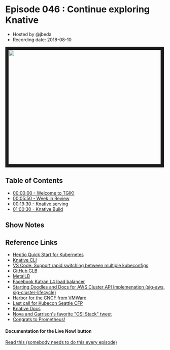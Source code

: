 # Episode 046 : Continue exploring Knative

- Hosted by @jbeda
- Recording date: 2018-08-10

<!--- Thumbnailed embed of the video, n8Xo_ghCIOSY is the video id from the youtube url. --->

<a href="https://www.youtube.com/watch?v=ivZIf34zYuQ
" target="_blank"><img src="http://img.youtube.com/vi/ivZIf34zYuQ/hqdefault.jpg" width="480" height="360" border="10" /></a>

## Table of Contents

- [00:00:00 - Welcome to TGIK!](https://youtu.be/ivZIf34zYuQ)
- [00:05:50 - Week in Review](https://youtu.be/ivZIf34zYuQ?t=5m50s)
- [00:19:30 - Knative serving](https://youtu.be/ivZIf34zYuQ?t=19m30s)
- [01:00:30 - Knative Build](https://youtu.be/ivZIf34zYuQ?t=60m30s)

## Show Notes



## Reference Links

- [Heptio Quick Start for Kubernetes](https://aws.amazon.com/quickstart/architecture/heptio-kubernetes/)
- [Knative CLI](https://github.com/cppforlife/knctl)
- [VS Code: Support rapid switching between multiple kubeconfigs](https://github.com/Azure/vscode-kubernetes-tools/pull/337)
- [GitHub GLB](https://githubengineering.com/glb-director-open-source-load-balancer/)
- [MetalLB](https://metallb.universe.tf/)
- [Facebook Katran L4 load balancer](https://github.com/facebookincubator/katran)
- [Starting Doodles and Docs for AWS Cluster API Implemenation (sig-aws, sig-cluster-lifecycle)](https://groups.google.com/d/msg/kubernetes-sig-cluster-lifecycle/__XIKigkxkA/9BDUVtpaDwAJ)
- [Harbor for the CNCF from VMWare](https://thenewstack.io/cncf-cloud-native-stack-gets-a-private-container-registry-from-vmware/)
- [Last call for Kubecon Seattle CFP](https://events.linuxfoundation.org/events/kubecon-cloudnativecon-north-america-2018/program/call-for-proposals-cfp/)
- [Knative Docs](https://github.com/knative/docs/tree/master/install)
- [Nova and Garrison's favorite "OSI Stack" tweet](https://twitter.com/ashleymcnamara/status/910575999716278273)
- [Congrats to Prometheus!](https://techcrunch.com/2018/08/09/prometheus-monitoring-tool-joins-kubernetes-as-cncfs-latest-graduated-project/)

#### Documentation for the Live Now! button

[Read this (somebody needs to do this every episode)](https://github.com/heptio/tgik/tree/master/documentation#creating-the-links)

